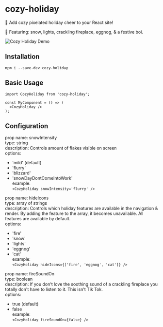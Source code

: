 # cozy-holiday

🎁 Add cozy pixelated holiday cheer to your React site!

🎄 Featuring: snow, lights, crackling fireplace, eggnog, & a festive boi.


![Cozy Holiday Demo](https://j.gifs.com/5Qwrmx.gif)


## Installation

```
npm i --save-dev cozy-holiday
```


## Basic Usage

```
import CozyHoliday from 'cozy-holiday';

const MyComponent = () => (
  <CozyHoliday />
);
```

## Configuration

  prop name: snowIntensity<br/>
  type: string<br/>
  description: Controls amount of flakes visible on screen<br/>
  options:<br/>
  - 'mild' (default)
  - 'flurry'
  - 'blizzard'
  - 'snowDayDontComeIntoWork'<br/>
  example:<br/>
  ```<CozyHoliday snowIntensity='flurry' />```


  prop name: hideIcons<br/>
  type: array of strings<br/>
  description: Controls which holiday features are available in the navigation & render. By adding the feature to the array, it becomes unavailable. All features are available by default.<br/>
  options:<br/>
  - 'fire'
  - 'snow'
  - 'lights'
  - 'eggnog'
  - 'cat'<br/>
  example:<br/>
  ```<CozyHoliday hideIcons={['fire', 'eggnog', 'cat']} />```


  prop name: fireSoundOn<br/>
  type: boolean<br/>
  description: If you don't love the soothing sound of a crackling fireplace you totally don't have to listen to it. This isn't Tik Tok.<br/>
  options:<br/>
  - true (default)
  - false<br/>
  example:<br/>
  ```<CozyHoliday fireSoundOn={false} />```
  

